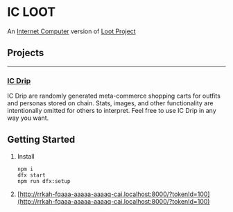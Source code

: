 # IC LOOT

An [Internet Computer](https://internetcomputer.org/) version of [Loot Project](https://www.lootproject.com/)


## Projects
----
### [IC Drip](http://icdrip.io/)
IC Drip are randomly generated meta-commerce shopping carts for outfits
and personas stored on chain. Stats, images, and other functionality are
intentionally omitted for others to interpret. Feel free to use IC Drip in
any way you want.


## Getting Started

1. Install

    ```
    npm i
    dfx start
    npm run dfx:setup
    ```

2. [http://rrkah-fqaaa-aaaaa-aaaaq-cai.localhost:8000/?tokenId=100](http://rrkah-fqaaa-aaaaa-aaaaq-cai.localhost:8000/?tokenId=100)